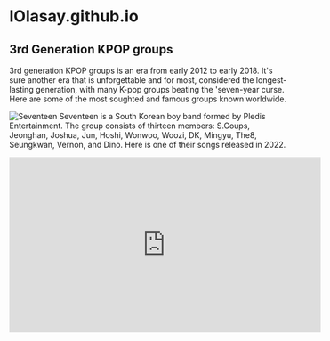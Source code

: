 # IOlasay.github.io
## 3rd Generation KPOP groups

3rd generation KPOP groups is an era from early 2012 to early 2018. It's sure another era that is unforgettable and for most, considered the longest-lasting generation, with many K-pop groups beating the 'seven-year curse. Here are some of the most soughted and famous groups known worldwide.

![Seventeen](https://encrypted-tbn0.gstatic.com/images?q=tbn:ANd9GcQj3PKcIytaFqrju7a-brOg1lAdWfTWOiSPMQ&usqp=CAU)
Seventeen is a South Korean boy band formed by Pledis Entertainment. The group consists of thirteen members: S.Coups, Jeonghan, Joshua, Jun, Hoshi, Wonwoo, Woozi, DK, Mingyu, The8, Seungkwan, Vernon, and Dino. Here is one of their songs released in 2022.

<iframe width="560" height="315" src="https://www.youtube-nocookie.com/embed/gRnuFC4Ualw?si=ilXG2bO_3FTi43Px" title="YouTube video player" frameborder="0" allow="accelerometer; autoplay; clipboard-write; encrypted-media; gyroscope; picture-in-picture; web-share" allowfullscreen></iframe>
